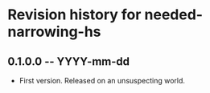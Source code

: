 # Revision history for needed-narrowing-hs

## 0.1.0.0 -- YYYY-mm-dd

* First version. Released on an unsuspecting world.
